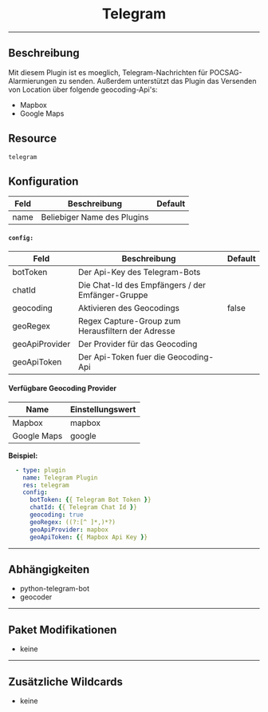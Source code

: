 # <center>Telegram</center> 
---

## Beschreibung
Mit diesem Plugin ist es moeglich, Telegram-Nachrichten für POCSAG-Alarmierungen zu senden.
Außerdem unterstützt das Plugin das Versenden von Location über folgende geocoding-Api's:

- Mapbox
- Google Maps

## Resource
`telegram`

## Konfiguration

|Feld|Beschreibung|Default|
|----|------------|-------|
|name|Beliebiger Name des Plugins||

#### `config:`

|Feld|Beschreibung|Default|
|----|------------|-------|
|botToken|Der Api-Key des Telegram-Bots||
|chatId|Die Chat-Id des Empfängers / der Emfänger-Gruppe||
|geocoding|Aktivieren des Geocodings|false|
|geoRegex|Regex Capture-Group zum Herausfiltern der Adresse||
|geoApiProvider|Der Provider für das Geocoding||
|geoApiToken|Der Api-Token fuer die Geocoding-Api||

#### Verfügbare Geocoding Provider

|Name|Einstellungswert|
|----|------------|
|Mapbox|mapbox|
|Google Maps|google|

**Beispiel:**
```yaml
  - type: plugin
    name: Telegram Plugin
    res: telegram
    config:
      botToken: {{ Telegram Bot Token }}
      chatId: {{ Telegram Chat Id }}
      geocoding: true
      geoRegex: ((?:[^ ]*,)*?)
      geoApiProvider: mapbox
      geoApiToken: {{ Mapbox Api Key }}
```

---
## Abhängigkeiten

- python-telegram-bot
- geocoder

---
## Paket Modifikationen

- keine

---
## Zusätzliche Wildcards

- keine
